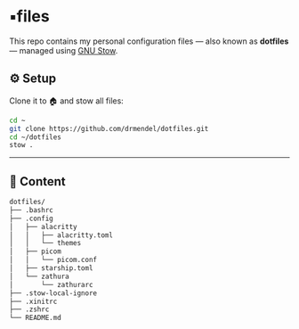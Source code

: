 # ▪files

This repo contains my personal configuration files — also known as **dotfiles** — managed using [GNU Stow](https://www.gnu.org/software/stow/). 

## ⚙️ Setup

Clone it to 🏠 and stow all files:

```bash
cd ~
git clone https://github.com/drmendel/dotfiles.git
cd ~/dotfiles
stow .
```

---
## 📂 Content

```bash
dotfiles/
├── .bashrc
├── .config
│   ├── alacritty
│   │   ├── alacritty.toml
│   │   └── themes
│   ├── picom
│   │   └── picom.conf
│   ├── starship.toml
│   └── zathura
│       └── zathurarc
├── .stow-local-ignore
├── .xinitrc
├── .zshrc
└── README.md
```